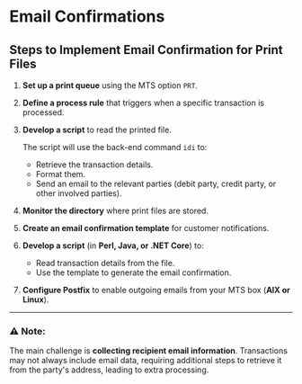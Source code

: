 # Email Confirmations

## Steps to Implement Email Confirmation for Print Files

1. **Set up a print queue** using the MTS option `PRT`.
2. **Define a process rule** that triggers when a specific transaction is processed.
3. **Develop a script** to read the printed file.

   The script will use the back-end command `idi` to:
   - Retrieve the transaction details.
   - Format them.
   - Send an email to the relevant parties (debit party, credit party, or other involved parties).

4. **Monitor the directory** where print files are stored.
5. **Create an email confirmation template** for customer notifications.
6. **Develop a script** (in **Perl, Java, or .NET Core**) to:
   - Read transaction details from the file.
   - Use the template to generate the email confirmation.
7. **Configure Postfix** to enable outgoing emails from your MTS box (**AIX or Linux**).

---

### ⚠️ Note:
The main challenge is **collecting recipient email information**. Transactions may not always include email data, requiring additional steps to retrieve it from the party's address, leading to extra processing.
